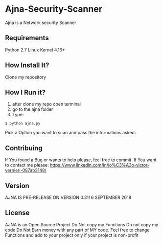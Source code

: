 # Ajna-Security-Scanner

Ajna is a Network security Scanner

## Requirements 

Python 2.7
Linux Kernel 4.16+

## How Install It?

Clone my repository

## How I Run it?

1. after clone my repo open terminal
2. go to the ajna folder
3. Type:
```
$ python ajna.py
``` 
Pick a Option you want to scan and pass the informations asked.

## Contribuing

If You found a Bug or wants to help please, feel free to commit.
If You want to contact me please: https://www.linkedin.com/in/jo%C3%A3o-victor-vernieri-087ab3148/

## Version 

AJNA IS PRÉ-RELEASE ON VERSION 0.31! 6 SEPTEMBER 2018

## License

AJNA is an Open Source Project
Do Not copy my Functions
Do not copy my code
Do Not Earn money with any part of MY code.
Feel free to change Functions and add to your project only if your project is non-profit


